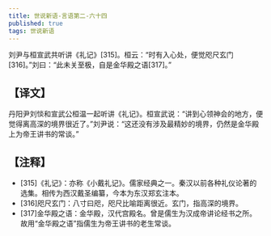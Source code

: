 ```yaml
---
title: 世说新语-言语第二-六十四
published: true
tags: 世说新语
---
```


刘尹与桓宣武共听讲《礼记》[315]。桓云：“时有入心处，便觉咫尺玄门[316]。”刘曰：“此未关至极，自是金华殿之语[317]。”

## 【译文】

丹阳尹刘惔和宣武公桓温一起听讲《礼记》。桓宣武说：“讲到心领神会的地方，便觉得离高深的境界很近了。”刘尹说：“这还没有涉及最精妙的境界，仍然是金华殿上为帝王讲书的常谈。”

## 【注释】

- [315]《礼记》：亦称《小戴礼记》。儒家经典之一。秦汉以前各种礼仪论著的选集。相传为西汉戴圣编纂，今本为东汉郑玄注本。
- [316]咫尺玄门：八寸曰咫，咫尺比喻距离很近。玄门，指高深的境界。
- [317]金华殿之语：金华殿，汉代宫殿名。曾是儒生为汉成帝讲论经书之所。故用“金华殿之语”指儒生为帝王讲书的老生常谈。
